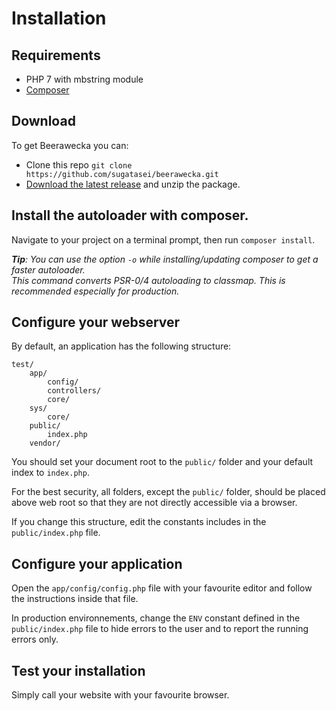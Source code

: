 # Installation

## Requirements

- PHP 7 with mbstring module
- [Composer](https://getcomposer.org/)

## Download

To get Beerawecka you can:

- Clone this repo `git clone https://github.com/sugatasei/beerawecka.git`
- [Download the latest release](https://github.com/sugatasei/beerawecka/archive/master.zip) and unzip the package.

## Install the autoloader with composer.

Navigate to your project on a terminal prompt, then run `composer install`.

*__Tip__: You can use the option `-o` while installing/updating composer to get a faster autoloader.*    
*This command converts PSR-0/4 autoloading to classmap. This is recommended especially for production.*

## Configure your webserver 

By default, an application has the following structure:

    test/
        app/
            config/
            controllers/
            core/
        sys/
            core/
        public/
            index.php
        vendor/

You should set your document root to the `public/` folder and your default index to `index.php`.

For the best security, all folders, except the `public/` folder,
should be placed above web root so that they are not directly accessible via a browser.

If you change this structure, edit the constants includes in the `public/index.php` file.

## Configure your application

Open the `app/config/config.php` file with your favourite editor and follow
the instructions inside that file.

In production environnements, change the `ENV` constant defined
in the `public/index.php` file to hide errors to the user and to report
the running errors only.

## Test your installation

Simply call your website with your favourite browser.
